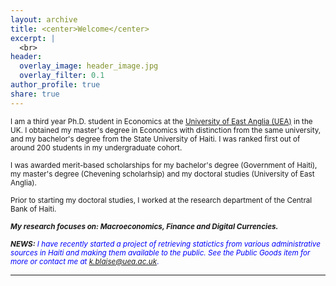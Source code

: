 ```yaml
---
layout: archive
title: <center>Welcome</center>
excerpt: |
  <br>
header:
  overlay_image: header_image.jpg
  overlay_filter: 0.1
author_profile: true
share: true
---
```


 <sub> I am a third year Ph.D. student in Economics at the [University of East Anglia (UEA)](https://www.uea.ac.uk/about/school-of-economics) in the UK. I obtained my master's degree in Economics with distinction from the same university, and my bachelor's degree from the State University of Haiti. I was ranked first out of around 200 students in my undergraduate cohort.  <sub> 
  
 <sub> I was awarded merit-based scholarships for my bachelor's degree (Government of Haiti), my master's degree (Chevening scholarhsip) and my doctoral studies (University of East Anglia). </sub>
 
 <sub> Prior to starting my doctoral studies, I worked at the research department of the Central Bank of Haiti. </sub>
 
 <sub> ***My research focuses on: Macroeconomics, Finance and Digital Currencies.*** </sub>

<sub> ***NEWS:***  <span style="color:blue"> *I have recently started a project of retrieving statictics from various administrative sources in Haiti and making them available to the public. See the Public Goods item for more or contact me at k.blaise@uea.ac.uk*.</span> 
  
---

